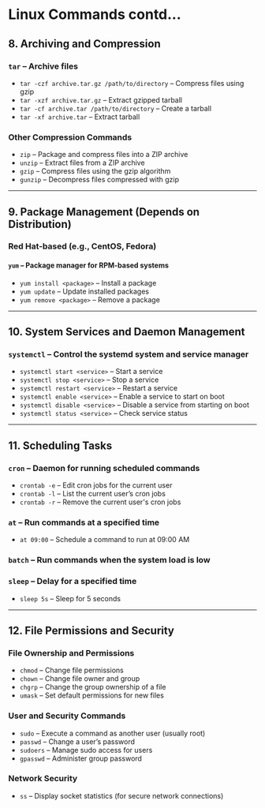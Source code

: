 # Linux Commands contd...

## 8. Archiving and Compression

### `tar` – Archive files  
- `tar -czf archive.tar.gz /path/to/directory` – Compress files using gzip  
- `tar -xzf archive.tar.gz` – Extract gzipped tarball  
- `tar -cf archive.tar /path/to/directory` – Create a tarball  
- `tar -xf archive.tar` – Extract tarball  

### Other Compression Commands  
- `zip` – Package and compress files into a ZIP archive  
- `unzip` – Extract files from a ZIP archive  
- `gzip` – Compress files using the gzip algorithm  
- `gunzip` – Decompress files compressed with gzip  

---

## 9. Package Management (Depends on Distribution)

### **Red Hat-based (e.g., CentOS, Fedora)**  
#### `yum` – Package manager for RPM-based systems  
- `yum install <package>` – Install a package  
- `yum update` – Update installed packages  
- `yum remove <package>` – Remove a package  

---

## 10. System Services and Daemon Management

### `systemctl` – Control the systemd system and service manager  
- `systemctl start <service>` – Start a service  
- `systemctl stop <service>` – Stop a service  
- `systemctl restart <service>` – Restart a service  
- `systemctl enable <service>` – Enable a service to start on boot  
- `systemctl disable <service>` – Disable a service from starting on boot  
- `systemctl status <service>` – Check service status  

---

## 11. Scheduling Tasks

### `cron` – Daemon for running scheduled commands  
- `crontab -e` – Edit cron jobs for the current user  
- `crontab -l` – List the current user’s cron jobs  
- `crontab -r` – Remove the current user's cron jobs  

### `at` – Run commands at a specified time  
- `at 09:00` – Schedule a command to run at 09:00 AM  

### `batch` – Run commands when the system load is low  

### `sleep` – Delay for a specified time  
- `sleep 5s` – Sleep for 5 seconds  

---

## 12. File Permissions and Security

### File Ownership and Permissions  
- `chmod` – Change file permissions  
- `chown` – Change file owner and group  
- `chgrp` – Change the group ownership of a file  
- `umask` – Set default permissions for new files  

### User and Security Commands  
- `sudo` – Execute a command as another user (usually root)  
- `passwd` – Change a user’s password  
- `sudoers` – Manage sudo access for users  
- `gpasswd` – Administer group password  

### Network Security  
- `ss` – Display socket statistics (for secure network connections)  
